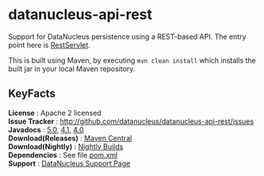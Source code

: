 datanucleus-api-rest
====================

Support for DataNucleus persistence using a REST-based API.
The entry point here is [RestServlet](https://github.com/datanucleus/datanucleus-api-rest/blob/master/src/main/java/org/datanucleus/api/rest/RestServlet.java).

This is built using Maven, by executing `mvn clean install` which installs the built jar in your local Maven repository.


KeyFacts
--------
__License__ : Apache 2 licensed  
__Issue Tracker__ : http://github.com/datanucleus/datanucleus-api-rest/issues  
__Javadocs__ : [5.0](http://www.datanucleus.org/javadocs/api.rest/5.0/), [4.1](http://www.datanucleus.org/javadocs/api.rest/4.1/), [4.0](http://www.datanucleus.org/javadocs/api.rest/4.0/)  
__Download(Releases)__ : [Maven Central](http://central.maven.org/maven2/org/datanucleus/datanucleus-api-rest)  
__Download(Nightly)__ : [Nightly Builds](http://www.datanucleus.org/downloads/maven2-nightly/org/datanucleus/datanucleus-api-rest)  
__Dependencies__ : See file [pom.xml](pom.xml)  
__Support__ : [DataNucleus Support Page](http://www.datanucleus.org/support.html)  
